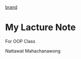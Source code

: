 [brand](https://wallpapers.com/images/hd/tree-background-e7n2n1q2cshorl07.jpg)
# My Lacture Note

For OOP Class

Nattawat Mahachanawong
